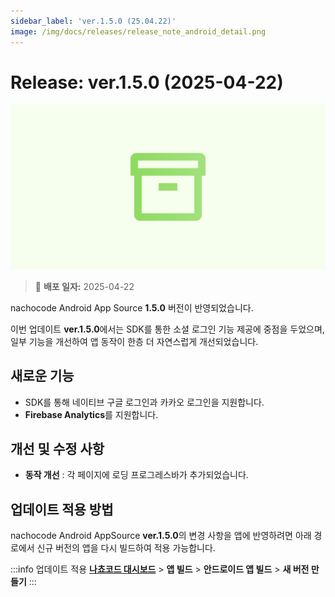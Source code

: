 ```yaml
---
sidebar_label: 'ver.1.5.0 (25.04.22)'
image: /img/docs/releases/release_note_android_detail.png
---
```


# Release: ver.1.5.0 (2025-04-22)

![android_detail](../../../../../static/img/docs/releases/release_note_android_detail.png)

> 🔔 **배포 일자:** 2025-04-22

nachocode Android App Source **1.5.0** 버전이 반영되었습니다.

이번 업데이트 **ver.1.5.0**에서는 SDK를 통한 소셜 로그인 기능 제공에 중점을 두었으며, 일부 기능을 개선하여 앱 동작이 한층 더 자연스럽게 개선되었습니다.

## 새로운 기능

- SDK를 통해 네이티브 구글 로그인과 카카오 로그인을 지원합니다.
- **Firebase Analytics**를 지원합니다.

## 개선 및 수정 사항

- **동작 개선** : 각 페이지에 로딩 프로그레스바가 추가되었습니다.

## 업데이트 적용 방법

nachocode Android AppSource **ver.1.5.0**의 변경 사항을 앱에 반영하려면 아래 경로에서 신규 버전의 앱을 다시 빌드하여 적용 가능합니다.

:::info 업데이트 적용
[**나쵸코드 대시보드**](https://nachocode.io/?utm_source=docs&utm_medium=documentation&utm_campaign=devguide) > **앱 빌드** > **안드로이드 앱 빌드** > **새 버전 만들기**
:::
